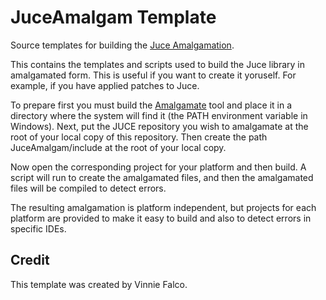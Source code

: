 # JuceAmalgam Template

Source templates for building the [Juce Amalgamation][1].

This contains the templates and scripts used to build the Juce library in
amalgamated form. This is useful if you want to create it yoruself. For example,
if you have applied patches to Juce.

To prepare first you must build the [Amalgamate][2] tool and place it in a
directory where the system will find it (the PATH environment variable
in Windows). Next, put the JUCE repository you wish to amalgamate at the root of
your local copy of this repository. Then create the path JuceAmalgam/include at
the root of your local copy.

Now open the corresponding project for your platform and then build. A script
will run to create the amalgamated files, and then the amalgamated files will
be compiled to detect errors.

The resulting amalgamation is platform independent, but projects for each
platform are provided to make it easy to build and also to detect errors in
specific IDEs.

## Credit

This template was created by Vinnie Falco.

[1]: https://github.com/vinniefalco/JuceAmalgam "JuceAmalgam"

[2]: http://github.com/vinniefalco/Amalgamate "Amalgamate Tool"
